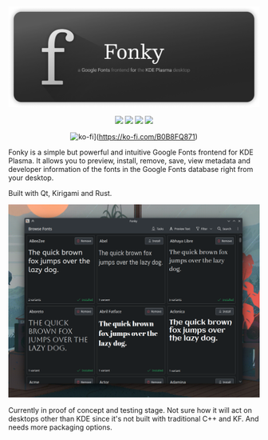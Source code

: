 ![banner](https://github.com/qewer33/Fonky/blob/main/assets/fonky_banner.png?raw=true)

<div align="center">

![](https://img.shields.io/static/v1?style=for-the-badge&label=Built+With&message=Rust&color=orange&logo=rust)
![](https://img.shields.io/badge/Wayland-Ready-blue?style=for-the-badge&logo=linux)
![](https://img.shields.io/static/v1?style=for-the-badge&label=KDE&message=Kirigami&color=blue&logo=kde)
![](https://img.shields.io/static/v1?style=for-the-badge&label=Qt&message=QML&color=green&logo=qt)

![ko-fi](https://ko-fi.com/img/githubbutton_sm.svg)](https://ko-fi.com/B0B8FQ871)

</div>

Fonky is a simple but powerful and intuitive Google Fonts frontend for KDE Plasma. It allows you to preview, install, remove, save, view metadata and developer information of the fonts in the Google Fonts database right from your desktop.

Built with Qt, Kirigami and Rust.

![screenshot](https://github.com/qewer33/Fonky/blob/main/assets/screenshot.png?raw=true)

Currently in proof of concept and testing stage. Not sure how it will act on desktops other than KDE since it's not built with traditional C++ and KF. And needs more packaging options.

